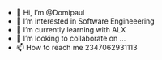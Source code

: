 - 👋 Hi, I’m @Domipaul
- 👀 I’m interested in Software Engineeering
- 🌱 I’m currently learning with ALX
- 💞️ I’m looking to collaborate on ...
- 📫 How to reach me 2347062931113

<!---
Domipaul/Domipaul is a ✨ special ✨ repository because its `README.md` (this file) appears on your GitHub profile.
You can click the Preview link to take a look at your changes.
--->
